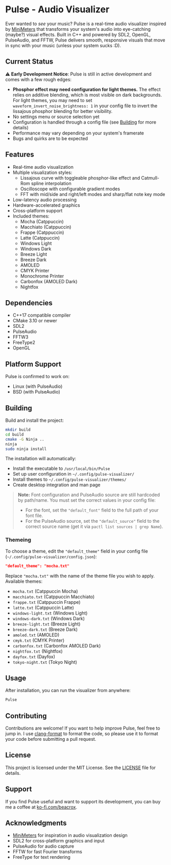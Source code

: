 # Pulse - Audio Visualizer

Ever wanted to *see* your music? Pulse is a real-time audio visualizer inspired by [MiniMeters](https://minimeters.app/) that transforms your system's audio into eye-catching (maybe?) visual effects. Built in C++ and powered by SDL2, OpenGL, PulseAudio, and FFTW, Pulse delivers smooth, responsive visuals that move in sync with your music (unless your system sucks :D).

## Current Status

⚠️ **Early Development Notice**: Pulse is still in active development and comes with a few rough edges:

- **Phosphor effect may need configuration for light themes.** The effect relies on additive blending, which is most visible on dark backgrounds. For light themes, you may need to set `waveform_invert_noise_brightness: 1` in your config file to invert the lissajous phosphor blending for better visibility.
- No settings menu or source selection yet
- Configuration is handled through a config file (see [Building](#building) for more details)
- Performance may vary depending on your system's framerate
- Bugs and quirks are to be expected

## Features

- Real-time audio visualization
- Multiple visualization styles:
	- Lissajous curve with toggleable phosphor-like effect and Catmull-Rom spline interpolation
	- Oscilloscope with configurable gradient modes
	- FFT with mid/side and right/left modes and sharp/flat note key mode
- Low-latency audio processing
- Hardware-accelerated graphics
- Cross-platform support
- Included themes:
	- Mocha (Catppuccin)
	- Macchiato (Catppuccin)
	- Frappe (Catppuccin)
	- Latte (Catppuccin)
	- Windows Light
	- Windows Dark
	- Breeze Light
	- Breeze Dark
	- AMOLED
	- CMYK Printer
	- Monochrome Printer
	- Carbonfox (AMOLED Dark)
	- Nightfox

## Dependencies

- C++17 compatible compiler
- CMake 3.10 or newer
- SDL2
- PulseAudio
- FFTW3
- FreeType2
- OpenGL

## Platform Support

Pulse is confirmed to work on:
- Linux (with PulseAudio)
- BSD (with PulseAudio)


## Building

Build and install the project:

```bash
mkdir build
cd build
cmake -G Ninja ..
ninja
sudo ninja install
```

The installation will automatically:
- Install the executable to `/usr/local/bin/Pulse`
- Set up user configuration in `~/.config/pulse-visualizer/`
- Install themes to `~/.config/pulse-visualizer/themes/`
- Create desktop integration and man page

> **Note:** Font configuration and PulseAudio source are still hardcoded by path/name. You must set the correct values in your config file:
>
> - For the font, set the `"default_font"` field to the full path of your font file.
> - For the PulseAudio source, set the `"default_source"` field to the correct source name (get it via `pactl list sources | grep Name`).

### Themeing 
To choose a theme, edit the `"default_theme"` field in your config file (`~/.config/pulse-visualizer/config.json`):

```json
"default_theme": "mocha.txt"
```

Replace `"mocha.txt"` with the name of the theme file you wish to apply. Available themes:
- `mocha.txt` (Catppuccin Mocha)
- `macchiato.txt` (Catppuccin Macchiato)
- `frappe.txt` (Catppuccin Frappe)
- `latte.txt` (Catppuccin Latte)
- `windows-light.txt` (Windows Light)
- `windows-dark.txt` (Windows Dark)
- `breeze-light.txt` (Breeze Light)
- `breeze-dark.txt` (Breeze Dark)
- `amoled.txt` (AMOLED)
- `cmyk.txt` (CMYK Printer)
- `carbonfox.txt` (Carbonfox AMOLED Dark)
- `nightfox.txt` (Nightfox)
- `dayfox.txt` (Dayfox)
- `tokyo-night.txt` (Tokyo Night)

## Usage

After installation, you can run the visualizer from anywhere:

```bash
Pulse
```
## Contributing

Contributions are welcome! If you want to help improve Pulse, feel free to jump in. I use [clang-format](https://clang.llvm.org/docs/ClangFormat.html) to format the code, so please use it to format your code before submitting a pull request.

## License

This project is licensed under the MIT License. See the [LICENSE](LICENSE) file for details.

## Support

If you find Pulse useful and want to support its development, you can buy me a coffee at [ko-fi.com/beacrox](https://ko-fi.com/beacrox).

## Acknowledgments

- [MiniMeters](https://minimeters.app/) for inspiration in audio visualization design
- SDL2 for cross-platform graphics and input
- PulseAudio for audio capture
- FFTW for fast Fourier transforms
- FreeType for text rendering
